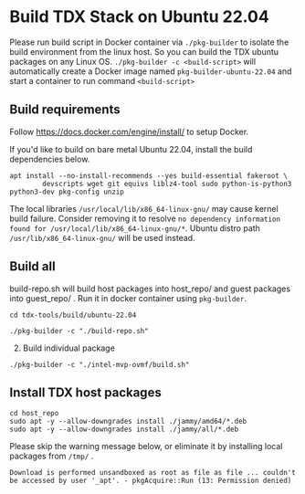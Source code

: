 
# Build TDX Stack on Ubuntu 22.04

Please run build script in Docker container via `./pkg-builder` to isolate the
build environment from the linux host. So you can build the TDX ubuntu packages
on any Linux OS. `./pkg-builder -c <build-script>` will automatically create a
Docker image named `pkg-builder-ubuntu-22.04` and start a container to run command `<build-script>`

## Build requirements

Follow https://docs.docker.com/engine/install/ to setup Docker.

If you'd like to build on bare metal Ubuntu 22.04, install the build dependencies below.

```
apt install --no-install-recommends --yes build-essential fakeroot \
        devscripts wget git equivs liblz4-tool sudo python-is-python3 python3-dev pkg-config unzip
```
The local libraries `/usr/local/lib/x86_64-linux-gnu/` may cause kernel build failure.
Consider removing it to resolve `no dependency information found for /usr/local/lib/x86_64-linux-gnu/*`. Ubuntu distro path `/usr/lib/x86_64-linux-gnu/` will be used instead.

## Build all

build-repo.sh will build host packages into host_repo/ and guest packages into guest_repo/ .
Run it in docker container using `pkg-builder`.

```
cd tdx-tools/build/ubuntu-22.04

./pkg-builder -c "./build-repo.sh"
```

2. Build individual package

```
./pkg-builder -c "./intel-mvp-ovmf/build.sh"
```

## Install TDX host packages

```
cd host_repo
sudo apt -y --allow-downgrades install ./jammy/amd64/*.deb
sudo apt -y --allow-downgrades install ./jammy/all/*.deb
```

Please skip the warning message below, or eliminate it by installing local packages from `/tmp/` .

`Download is performed unsandboxed as root as file as file ... couldn't be accessed by user '_apt'. - pkgAcquire::Run (13: Permission denied)`

